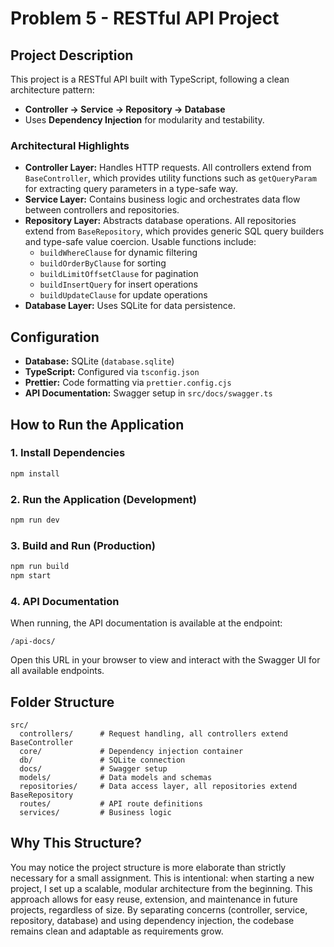 # Problem 5 - RESTful API Project

## Project Description

This project is a RESTful API built with TypeScript, following a clean architecture pattern:

- **Controller → Service → Repository → Database**
- Uses **Dependency Injection** for modularity and testability.

### Architectural Highlights

- **Controller Layer:** Handles HTTP requests. All controllers extend from `BaseController`, which provides utility functions such as `getQueryParam` for extracting query parameters in a type-safe way.
- **Service Layer:** Contains business logic and orchestrates data flow between controllers and repositories.
- **Repository Layer:** Abstracts database operations. All repositories extend from `BaseRepository`, which provides generic SQL query builders and type-safe value coercion. Usable functions include:
  - `buildWhereClause` for dynamic filtering
  - `buildOrderByClause` for sorting
  - `buildLimitOffsetClause` for pagination
  - `buildInsertQuery` for insert operations
  - `buildUpdateClause` for update operations
- **Database Layer:** Uses SQLite for data persistence.

## Configuration

- **Database:** SQLite (`database.sqlite`)
- **TypeScript:** Configured via `tsconfig.json`
- **Prettier:** Code formatting via `prettier.config.cjs`
- **API Documentation:** Swagger setup in `src/docs/swagger.ts`

## How to Run the Application

### 1. Install Dependencies

```bash
npm install
```

### 2. Run the Application (Development)

```bash
npm run dev
```

### 3. Build and Run (Production)

```bash
npm run build
npm start
```

### 4. API Documentation

When running, the API documentation is available at the endpoint:

```
/api-docs/
```

Open this URL in your browser to view and interact with the Swagger UI for all available endpoints.

## Folder Structure

```
src/
  controllers/      # Request handling, all controllers extend BaseController
  core/             # Dependency injection container
  db/               # SQLite connection
  docs/             # Swagger setup
  models/           # Data models and schemas
  repositories/     # Data access layer, all repositories extend BaseRepository
  routes/           # API route definitions
  services/         # Business logic
```

## Why This Structure?

You may notice the project structure is more elaborate than strictly necessary for a small assignment. This is intentional: when starting a new project, I set up a scalable, modular architecture from the beginning. This approach allows for easy reuse, extension, and maintenance in future projects, regardless of size. By separating concerns (controller, service, repository, database) and using dependency injection, the codebase remains clean and adaptable as requirements grow.
